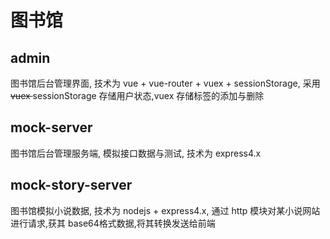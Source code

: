 # 图书馆
## admin

图书馆后台管理界面, 技术为 vue + vue-router + vuex + sessionStorage, 采用<del> vuex </del>sessionStorage 存储用户状态,vuex 存储标签的添加与删除

## mock-server

图书馆后台管理服务端,  模拟接口数据与测试, 技术为 express4.x

## mock-story-server

图书馆模拟小说数据, 技术为 nodejs + express4.x, 通过 http 模块对某小说网站进行请求,获其 base64格式数据,将其转换发送给前端